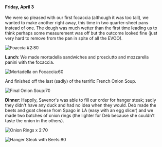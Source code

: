 #### Friday, April 3

We were so pleased with our first focaccia (although it was too tall), we wanted to make another right away, this time in two quarter-sheet pans instead of one. The dough was much wetter than the first time leading us to think perhaps some measurement was off but the outcome looked fine (just very hard to remove from the pan in spite of all the EVOO).

![Foaccia #2:80](img3/Focaccia2.jpg)

**Lunch**: We made mortadella sandwiches and prosciutto and mozzarella panini with the focaccia.

![Mortadella on Focaccia:60](img3/MortadellaFocaccia.jpg)

And finished off the last (sadly) of the terrific French Onion Soup.

![Final Onion Soup:70](img3/OnionSoup2.jpg)

**Dinner**: Happily, Savenor's was able to fill our order for hanger steak; sadly they didn't have any duck and had no idea when they would. Deb made the beets and goat cheese from Spago in LA (easy with an egg slicer) and we made two batches of onion rings (the lighter for Deb because she couldn't taste the onion in the others).

![Onion Rings x 2:70](img3/OnionRings.jpg)

![Hanger Steak with Beets:80](img3/HangerSteakBeets.jpg)
